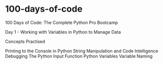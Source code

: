 # 100-days-of-code
100 Days of Code: The Complete Python Pro Bootcamp

Day 1 - Working with Variables in Python to Manage Data

Concepts Practised

Printing to the Console in Python
String Manipulation and Code Intelligence
Debugging
The Python Input Function
Python Variables
Variable Naming




